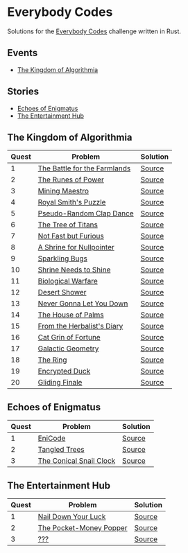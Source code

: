 # Everybody Codes

Solutions for the [Everybody Codes](https://everybody.codes) challenge written in Rust.

## Events

* [The Kingdom of Algorithmia](#the-kingdom-of-algorithmia)

## Stories

* [Echoes of Enigmatus](#echoes-of-enigmatus)
* [The Entertainment Hub ](#the-entertainment-hub)

## The Kingdom of Algorithmia

| Quest | Problem | Solution |
| --- | --- | --- |
| 1 | [The Battle for the Farmlands](https://everybody.codes/event/2024/quests/1) | [Source](src/event2024/quest01.rs) |
| 2 | [The Runes of Power](https://everybody.codes/event/2024/quests/2) | [Source](src/event2024/quest02.rs) |
| 3 | [Mining Maestro](https://everybody.codes/event/2024/quests/3) | [Source](src/event2024/quest03.rs) |
| 4 | [Royal Smith's Puzzle](https://everybody.codes/event/2024/quests/4) | [Source](src/event2024/quest04.rs) |
| 5 | [Pseudo-Random Clap Dance](https://everybody.codes/event/2024/quests/5) | [Source](src/event2024/quest05.rs) |
| 6 | [The Tree of Titans](https://everybody.codes/event/2024/quests/6) | [Source](src/event2024/quest06.rs) |
| 7 | [Not Fast but Furious](https://everybody.codes/event/2024/quests/7) | [Source](src/event2024/quest07.rs) |
| 8 | [A Shrine for Nullpointer](https://everybody.codes/event/2024/quests/8) | [Source](src/event2024/quest08.rs) |
| 9 | [Sparkling Bugs](https://everybody.codes/event/2024/quests/9) | [Source](src/event2024/quest09.rs) |
| 10 | [Shrine Needs to Shine](https://everybody.codes/event/2024/quests/10) | [Source](src/event2024/quest10.rs) |
| 11 | [Biological Warfare](https://everybody.codes/event/2024/quests/11) | [Source](src/event2024/quest11.rs) |
| 12 | [Desert Shower](https://everybody.codes/event/2024/quests/12) | [Source](src/event2024/quest12.rs) |
| 13 | [Never Gonna Let You Down](https://everybody.codes/event/2024/quests/13) | [Source](src/event2024/quest13.rs) |
| 14 | [The House of Palms](https://everybody.codes/event/2024/quests/14) | [Source](src/event2024/quest14.rs) |
| 15 | [From the Herbalist's Diary](https://everybody.codes/event/2024/quests/15) | [Source](src/event2024/quest15.rs) |
| 16 | [Cat Grin of Fortune](https://everybody.codes/event/2024/quests/16) | [Source](src/event2024/quest16.rs) |
| 17 | [Galactic Geometry](https://everybody.codes/event/2024/quests/17) | [Source](src/event2024/quest17.rs) |
| 18 | [The Ring](https://everybody.codes/event/2024/quests/18) | [Source](src/event2024/quest18.rs) |
| 19 | [Encrypted Duck](https://everybody.codes/event/2024/quests/19) | [Source](src/event2024/quest19.rs) |
| 20 | [Gliding Finale](https://everybody.codes/event/2024/quests/20) | [Source](src/event2024/quest20.rs) |

## Echoes of Enigmatus

| Quest | Problem | Solution |
| --- | --- | --- |
| 1 | [EniCode](https://everybody.codes/story/1/quests/1) | [Source](src/story01/quest01.rs) |
| 2 | [Tangled Trees](https://everybody.codes/story/1/quests/2) | [Source](src/story01/quest02.rs) |
| 3 | [The Conical Snail Clock](https://everybody.codes/story/1/quests/3) | [Source](src/story01/quest03.rs) |

## The Entertainment Hub

| Quest | Problem | Solution |
| --- | --- | --- |
| 1 | [Nail Down Your Luck](https://everybody.codes/story/2/quests/1) | [Source](src/story02/quest01.rs) |
| 2 | [The Pocket-Money Popper](https://everybody.codes/story/2/quests/2) | [Source](src/story02/quest02.rs) |
| 3 | [???](https://everybody.codes/story/2/quests/3) | [Source](src/story02/quest03.rs) |
